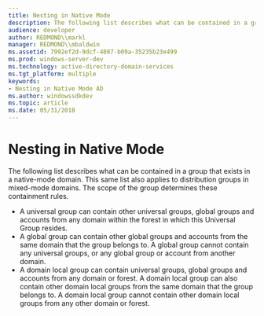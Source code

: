 ```yaml
---
title: Nesting in Native Mode
description: The following list describes what can be contained in a group that exists in a native-mode domain.
audience: developer
author: REDMOND\\markl
manager: REDMOND\\mbaldwin
ms.assetid: 7992ef2d-9dcf-4087-b09a-35235b23e499
ms.prod: windows-server-dev
ms.technology: active-directory-domain-services
ms.tgt_platform: multiple
keywords:
- Nesting in Native Mode AD
ms.author: windowssdkdev
ms.topic: article
ms.date: 05/31/2018
---
```


# Nesting in Native Mode

The following list describes what can be contained in a group that exists in a native-mode domain. This same list also applies to distribution groups in mixed-mode domains. The scope of the group determines these containment rules.

-   A universal group can contain other universal groups, global groups and accounts from any domain within the forest in which this Universal Group resides.
-   A global group can contain other global groups and accounts from the same domain that the group belongs to. A global group cannot contain any universal groups, or any global group or account from another domain.
-   A domain local group can contain universal groups, global groups and accounts from any domain or forest. A domain local group can also contain other domain local groups from the same domain that the group belongs to. A domain local group cannot contain other domain local groups from any other domain or forest.

 

 




